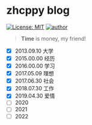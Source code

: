 # zhcppy blog

[![License: MIT](https://img.shields.io/badge/License-MIT-yellow)](https://github.com/zhcppy/zhcppy.github.io/blob/master/LICENSE)
[![author](https://img.shields.io/badge/Author-zhcppy-brightgreen)](https://github.com/zhcppy)

> **Time** is money, my friend!

- [x] 2013.09.10    大学
- [x] 2015.00.00    经历
- [x] 2016.00.00    学习
- [x] 2017.05.09    理想
- [x] 2017.06.30    社会
- [x] 2018.07.30    工作
- [x] 2019.04.30    爱情
- [ ] 2020
- [ ] 2021
- [ ] 2022
